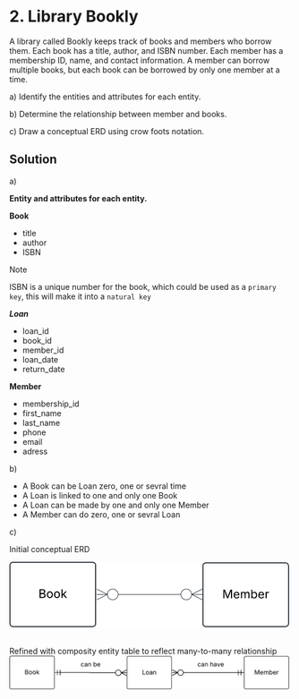 # 2. Library Bookly

A library called Bookly keeps track of books and members who borrow them. Each book has a title, author, and ISBN number. Each member has a membership ID, name, and contact information. A member can borrow multiple books, but each book can be borrowed by only one member at a time.

a) Identify the entities and attributes for each entity.

b) Determine the relationship between member and books.

c) Draw a conceptual ERD using crow foots notation.

## Solution 
a)

**Entity and attributes for each entity.**

**Book**
- title
- author
- ISBN

> [!NOTE]
> ISBN is a unique number for the book, which could be used as a `primary key`, this will make it into a `natural key`

***Loan***

- loan_id
- book_id
- member_id
- loan_date
- return_date


**Member**
- membership_id
- first_name
- last_name
- phone
- email
- adress

b)
- A Book can be Loan zero, one or sevral time
- A Loan is linked to one and only one Book
- A Loan can be made by one and only one Member
- A Member can do zero, one or sevral Loan


c)

Initial conceptual ERD

<img src = "../../assets/library_conceptual_ex0_2.png"
width=500>

<br>
Refined with composity entity table to reflect many-to-many relationship

<br>
<img src = "../../assets/bookly_conceptual_erd_ex0_2.png"
width=500>

